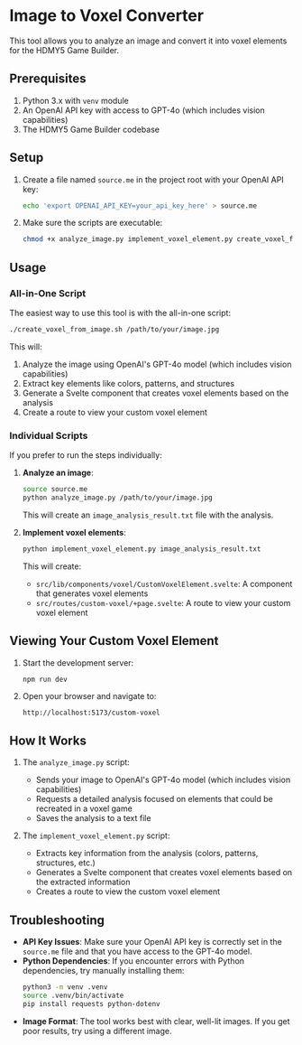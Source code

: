 # Image to Voxel Converter

This tool allows you to analyze an image and convert it into voxel elements for the HDMY5 Game Builder.

## Prerequisites

1. Python 3.x with `venv` module
2. An OpenAI API key with access to GPT-4o (which includes vision capabilities)
3. The HDMY5 Game Builder codebase

## Setup

1. Create a file named `source.me` in the project root with your OpenAI API key:

   ```bash
   echo 'export OPENAI_API_KEY=your_api_key_here' > source.me
   ```

2. Make sure the scripts are executable:
   ```bash
   chmod +x analyze_image.py implement_voxel_element.py create_voxel_from_image.sh
   ```

## Usage

### All-in-One Script

The easiest way to use this tool is with the all-in-one script:

```bash
./create_voxel_from_image.sh /path/to/your/image.jpg
```

This will:

1. Analyze the image using OpenAI's GPT-4o model (which includes vision capabilities)
2. Extract key elements like colors, patterns, and structures
3. Generate a Svelte component that creates voxel elements based on the analysis
4. Create a route to view your custom voxel element

### Individual Scripts

If you prefer to run the steps individually:

1. **Analyze an image**:

   ```bash
   source source.me
   python analyze_image.py /path/to/your/image.jpg
   ```

   This will create an `image_analysis_result.txt` file with the analysis.

2. **Implement voxel elements**:
   ```bash
   python implement_voxel_element.py image_analysis_result.txt
   ```
   This will create:
   - `src/lib/components/voxel/CustomVoxelElement.svelte`: A component that generates voxel elements
   - `src/routes/custom-voxel/+page.svelte`: A route to view your custom voxel element

## Viewing Your Custom Voxel Element

1. Start the development server:

   ```bash
   npm run dev
   ```

2. Open your browser and navigate to:
   ```
   http://localhost:5173/custom-voxel
   ```

## How It Works

1. The `analyze_image.py` script:

   - Sends your image to OpenAI's GPT-4o model (which includes vision capabilities)
   - Requests a detailed analysis focused on elements that could be recreated in a voxel game
   - Saves the analysis to a text file

2. The `implement_voxel_element.py` script:
   - Extracts key information from the analysis (colors, patterns, structures, etc.)
   - Generates a Svelte component that creates voxel elements based on the extracted information
   - Creates a route to view the custom voxel element

## Troubleshooting

- **API Key Issues**: Make sure your OpenAI API key is correctly set in the `source.me` file and that you have access to the GPT-4o model.
- **Python Dependencies**: If you encounter errors with Python dependencies, try manually installing them:
  ```bash
  python3 -m venv .venv
  source .venv/bin/activate
  pip install requests python-dotenv
  ```
- **Image Format**: The tool works best with clear, well-lit images. If you get poor results, try using a different image.
